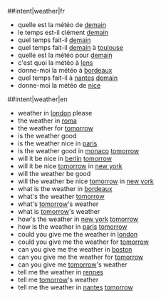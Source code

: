 ##intent|weather|fr
- quelle est la météo de [demain](time)
- le temps est-il clément [demain](time)
- quel temps fait-il [demain](time)
- quel temps fait-il [demain](time) à [toulouse](location)
- quelle est la météo pour [demain](time)
- c'est quoi la météo à [lens](location)
- donne-moi la météo à [bordeaux](location)
- quel temps fait-il à [nantes](location) [demain](time)
- donne-moi la météo de [nice](location)

##intent|weather|en
- weather in [london](location) please
- the weather in [roma](location)
- the weather for [tomorrow](time)
- is the weather good
- is the weather nice in [paris](location)
- is the weather good in [monaco](location) [tomorrow](time)
- will it be nice in [berlin](location) [tomorrow](time)
- will it be nice [tomorrow](time) in [new york](location)
- will the weather be good
- will the weather be nice [tomorrow](time) in [new york](location)
- what is the weather in [bordeaux](location)
- what's the weather [tomorrow](time)
- what's [tomorrow](time)'s weather
- what is [tomorrow](time)'s weather
- how's the weather in [new york](location) [tomorrow](time)
- how is the weather in [paris](location) [tomorrow](time)
- could you give me the weather in [london](location)
- could you give me the weather for [tomorrow](time)
- can you give me the weather in [boston](location)
- can you give me the weather for [tomorrow](time)
- can you give me [tomorrow](time)'s weather
- tell me the weather in [rennes](location)
- tell me [tomorrow](time)'s weather
- tell me the weather in [nantes](location) [tomorrow](time)